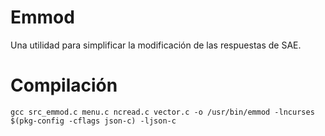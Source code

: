 # Emmod

Una utilidad para simplificar la modificación de las respuestas de SAE.

# Compilación

```
gcc src_emmod.c menu.c ncread.c vector.c -o /usr/bin/emmod -lncurses $(pkg-config -cflags json-c) -ljson-c
```
